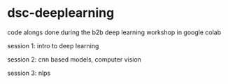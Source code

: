 # dsc-deeplearning
code alongs done during the b2b deep learning workshop in google colab

session 1: intro to deep learning

session 2: cnn based models, computer vision

session 3: nlps
